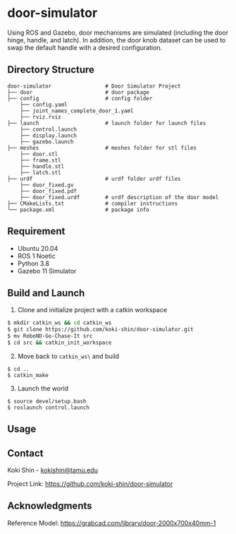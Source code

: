 # door-simulator
Using ROS and Gazebo, door mechanisms are simulated (including the door hinge, handle, and latch). In addition, the door knob dataset can be used to swap the default handle with a desired configuration.

## Directory Structure
```
door-simulator                 # Door Simulator Project
├── door                       # door package
├── config                     # config folder
    ├── config.yaml
    ├── joint_names_complete_door_1.yaml
    ├── rviz.rviz
├── launch                     # launch folder for launch files
    ├── control.launch
    ├── display.launch
    ├── gazebo.launch
├── meshes                     # meshes folder for stl files
    ├── door.stl
    ├── frame.stl
    ├── handle.stl
    ├── latch.stl
├── urdf                       # urdf folder urdf files
    ├── door_fixed.gv
    ├── door_fixed.pdf
    ├── door_fixed.urdf        # urdf description of the door model
├── CMakeLists.txt             # compiler instructions
└── package.xml                # package info
```

## Requirement
* Ubuntu 20.04
* ROS 1 Noetic
* Python 3.8
* Gazebo 11 Simulator

## Build and Launch

1. Clone and initialize project with a catkin workspace
```sh
$ mkdir catkin_ws && cd catkin_ws
$ git clone https://github.com/koki-shin/door-simulator.git
$ mv RoboND-Go-Chase-It src
$ cd src && catkin_init_workspace
```

2. Move back to `catkin_ws\` and build
```
$ cd ..
$ catkin_make
```

3. Launch the world
```
$ source devel/setup.bash
$ roslaunch control.launch
```

## Usage


## Contact
Koki Shin - kokishin@tamu.edu

Project Link: https://github.com/koki-shin/door-simulator

## Acknowledgments
Reference Model: https://grabcad.com/library/door-2000x700x40mm-1
